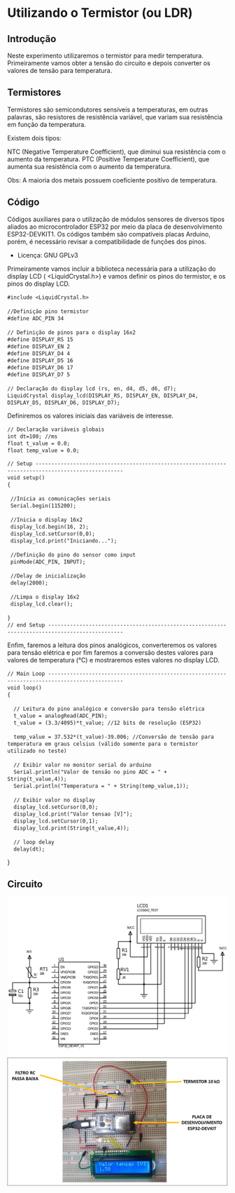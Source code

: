 # Utilizando o Termistor (ou LDR)

## Introdução
Neste experimento utilizaremos o termistor para medir temperatura. Primeiramente vamos obter a tensão do circuito e depois converter os valores de tensão para temperatura. 

## Termistores 
Termistores são semicondutores sensíveis a temperaturas, em outras palavras, são resistores de resistência variável, que variam sua resistência em função da temperatura.

Existem dois tipos:

NTC (Negative Temperature Coefficient), que diminui sua resistência com o aumento da temperatura.
PTC (Positive Temperature Coefficient), que aumenta sua resistência com o aumento da temperatura. 

Obs: A maioria dos metais possuem coeficiente positivo de temperatura.


## Código
Códigos auxiliares para o utilização de módulos sensores de diversos
tipos aliados ao microcontrolador ESP32 por meio da placa de
desenvolvimento ESP32-DEVKIT1. Os códigos também são compatíveis
placas Arduino, porém, é necessário revisar a compatibilidade de
funções dos pinos.


* Licença: GNU GPLv3



Primeiramente vamos incluir a biblioteca necessária para a utilização do display LCD ( <LiquidCrystal.h>)
e vamos definir os pinos do termistor, e os pinos do display LCD.
```
#include <LiquidCrystal.h>

//Definição pino termistor
#define ADC_PIN 34

// Definição de pinos para o display 16x2
#define DISPLAY_RS 15
#define DISPLAY_EN 2
#define DISPLAY_D4 4
#define DISPLAY_D5 16
#define DISPLAY_D6 17
#define DISPLAY_D7 5

// Declaração do display lcd (rs, en, d4, d5, d6, d7);
LiquidCrystal display_lcd(DISPLAY_RS, DISPLAY_EN, DISPLAY_D4, DISPLAY_D5, DISPLAY_D6, DISPLAY_D7);
```
Definiremos os valores iniciais das variáveis de interesse.
```
// Declaração variáveis globais
int dt=100; //ms
float t_value = 0.0;
float temp_value = 0.0;
 ```
 ```
// Setup --------------------------------------------------------------------------------------------------
void setup() 
{
  
  //Inicia as comunicações seriais
  Serial.begin(115200);

  //Inicia o display 16x2
  display_lcd.begin(16, 2);
  display_lcd.setCursor(0,0);
  display_lcd.print("Iniciando...");

  //Definição do pino do sensor como input
  pinMode(ADC_PIN, INPUT);
  
  //Delay de inicialização
  delay(2000);

  //Limpa o display 16x2
  display_lcd.clear();
  
}
// end Setup ----------------------------------------------------------------------------------------------
``` 
Enfim, faremos a leitura dos pinos analógicos, converteremos os valores para tensão elétrica e por fim faremos a conversão destes 
valores para valores de temperatura (°C) e mostraremos estes valores no display LCD. 
```
// Main Loop ----------------------------------------------------------------------------------------------
void loop()
{

  // Leitura do pino analógico e conversão para tensão elétrica
  t_value = analogRead(ADC_PIN);
  t_value = (3.3/4095)*t_value; //12 bits de resolução (ESP32)

  temp_value = 37.532*(t_value)-39.006; //Conversão de tensão para temperatura em graus celsius (válido somente para o termistor utilizado no teste)
  
  // Exibir valor no monitor serial do arduino
  Serial.println("Valor de tensão no pino ADC = " + String(t_value,4));
  Serial.println("Temperatura = " + String(temp_value,1));
  
  // Exibir valor no display
  display_lcd.setCursor(0,0);
  display_lcd.print("Valor tensao [V]");
  display_lcd.setCursor(0,1);
  display_lcd.print(String(t_value,4));
  
  // loop delay
  delay(dt);
 ``` 
}
## Circuito
![Esquemático](esquematico.png)
![Foto do circuito montado em uma protoboard.](imagem.png)

